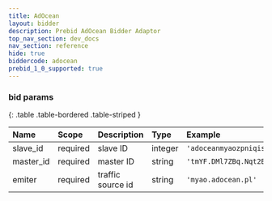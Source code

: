 ```yaml
---
title: AdOcean
layout: bidder
description: Prebid AdOcean Bidder Adaptor
top_nav_section: dev_docs
nav_section: reference
hide: true
biddercode: adocean
prebid_1_0_supported: true
---
```


### bid params

{: .table .table-bordered .table-striped }

| Name       | Scope    | Description       | Type    | Example                                           |
| :--------- | :------- | :---------------- | :------ | :------------------------------------------------ |
| slave_id   | required | slave ID          | integer |`'adoceanmyaozpniqismex'`                          |
| master_id  | required | master ID         | string  |`'tmYF.DMl7ZBq.Nqt2Bq4FutQTJfTpxCOmtNPZoQUDcL.G7'` |
| emiter     | required | traffic source id | string  |`'myao.adocean.pl'`                                |
